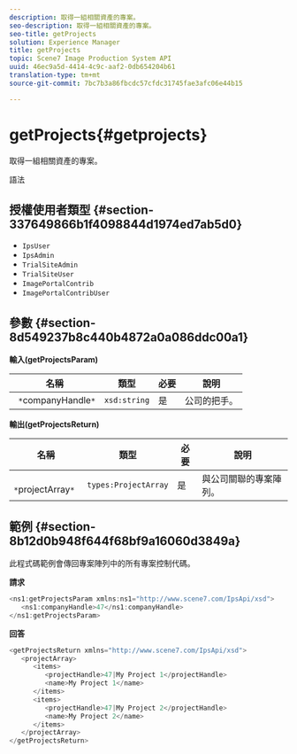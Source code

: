 ```yaml
---
description: 取得一組相關資產的專案。
seo-description: 取得一組相關資產的專案。
seo-title: getProjects
solution: Experience Manager
title: getProjects
topic: Scene7 Image Production System API
uuid: 46ec9a5d-4414-4c9c-aaf2-0db654204b61
translation-type: tm+mt
source-git-commit: 7bc7b3a86fbcdc57cfdc31745fae3afc06e44b15

---
```



# getProjects{#getprojects}

取得一組相關資產的專案。

語法

## 授權使用者類型 {#section-337649866b1f4098844d1974ed7ab5d0}

* `IpsUser`
* `IpsAdmin`
* `TrialSiteAdmin`
* `TrialSiteUser`
* `ImagePortalContrib`
* `ImagePortalContribUser`

## 參數 {#section-8d549237b8c440b4872a0a086ddc00a1}

**輸入(getProjectsParam)**

| 名稱 | 類型 | 必要 | 說明 |
|---|---|---|---|
| ` *`companyHandle`*` | `xsd:string` | 是 | 公司的把手。 |

**輸出(getProjectsReturn)**

| 名稱 | 類型 | 必要 | 說明 |
|---|---|---|---|
| ` *`projectArray`*` | `types:ProjectArray` | 是 | 與公司關聯的專案陣列。 |

## 範例 {#section-8b12d0b948f644f68bf9a16060d3849a}

此程式碼範例會傳回專案陣列中的所有專案控制代碼。

**請求**

```java
<ns1:getProjectsParam xmlns:ns1="http://www.scene7.com/IpsApi/xsd">
   <ns1:companyHandle>47</ns1:companyHandle>
</ns1:getProjectsParam>
```

**回答**

```java
<getProjectsReturn xmlns="http://www.scene7.com/IpsApi/xsd">
   <projectArray>
      <items>
         <projectHandle>47|My Project 1</projectHandle>
         <name>My Project 1</name>
      </items>
      <items>
         <projectHandle>47|My Project 2</projectHandle>
         <name>My Project 2</name>
      </items>
   </projectArray>
</getProjectsReturn>
```

